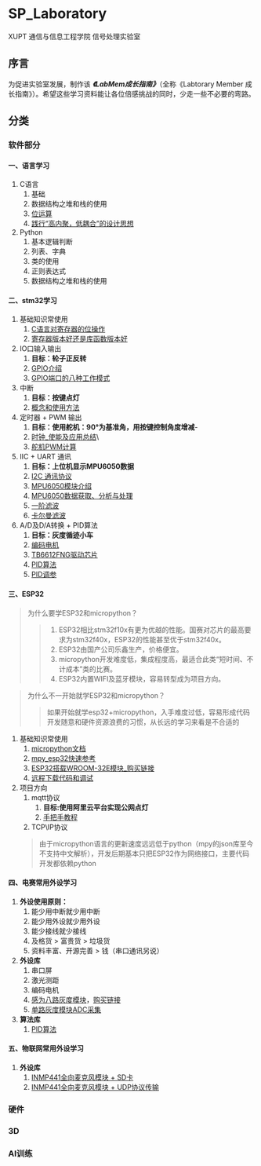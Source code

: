 # SP_Laboratory
XUPT 通信与信息工程学院 信号处理实验室 
## 序言
为促进实验室发展，制作该 ***《LabMem成长指南》***（全称《Labtorary Member 成长指南》）。希望这些学习资料能让各位倍感挑战的同时，少走一些不必要的弯路。
## 分类

### 软件部分

#### 一、语言学习

1. C语言
   1. 基础
   2. 数据结构之堆和栈的使用
   3. [位运算](https://blog.csdn.net/hzf0701/article/details/117359478)
   4. [践行“高内聚，低耦合”的设计思想](https://www.zhihu.com/question/347264877)
2. Python
   1. 基本逻辑判断
   2. 列表、字典
   3. 类的使用
   4. 正则表达式
   5. 数据结构之堆和栈的使用

#### 二、stm32学习

1. 基础知识常使用
   1. [C语言对寄存器的位操作](https://blog.csdn.net/qixjocd12345/article/details/108304967)
   2. [寄存器版本好还是库函数版本好](https://blog.csdn.net/qq_35656655/article/details/119850030)
2. IO口输入输出
   1. **目标：轮子正反转**
   2. [GPIO介绍](https://blog.csdn.net/qq_44016222/article/details/123206403)
   3. [GPIO端口的八种工作模式](https://blog.csdn.net/k666499436/article/details/123845466?spm=1001.2014.3001.5501)
3. 中断
   1. **目标：按键点灯**
   2. [概念和使用方法](https://blog.csdn.net/qq_43572058/article/details/114550295)
4. 定时器 + PWM 输出 
   1. **目标：使用舵机：90°为基准角，用按键控制角度增减**-
   2. [时钟_使能及应用总结](https://blog.csdn.net/he__yuan/article/details/78821355)\
   3. [舵机PWM计算](https://blog.csdn.net/weixin_45930808/article/details/119117499#t1)
5. IIC + UART 通讯
   1. **目标：上位机显示MPU6050数据**
   2. [I2C 通讯协议](https://doc.embedfire.com/module/module_tutorial/zh/latest/Module_Manual/iic_class/iic.html)
   3. [MPU6050模块介绍](https://doc.embedfire.com/module/module_tutorial/zh/latest/Module_Manual/iic_class/mpu6050.html)
   4. [MPU6050数据获取、分析与处理](https://zhuanlan.zhihu.com/p/20082486)
   5. [一阶滤波](https://blog.csdn.net/bhniunan/article/details/104592806)
   6. [卡尔曼滤波](https://blog.csdn.net/weixin_44020886/article/details/105985860)
6. A/D及D/A转换 + PID算法
   1. **目标：灰度循迹小车**
   2. [编码电机](https://blog.csdn.net/cyj972628089/article/details/112852960)
   3. [TB6612FNG驱动芯片](https://blog.csdn.net/cyj972628089/article/details/112851786)
   4. [PID算法](https://blog.csdn.net/weixin_45751396/article/details/119721939)
   5. [PID调参](https://blog.csdn.net/wb790238030/article/details/92809538)

#### 三、ESP32
>为什么要学ESP32和micropython？
   >>1. ESP32相比stm32f10x有更为优越的性能。国赛对芯片的最高要求为stm32f40x，ESP32的性能甚至优于stm32f40x。
   >>2. ESP32由国产公司乐鑫生产，价格便宜。
   >>3. micropython开发难度低，集成程度高，最适合此类“短时间、不计成本”类的比赛。
   >>4. ESP32内置WIFI及蓝牙模块，容易转型成为项目方向。

>为什么不一开始就学ESP32和micropython？
   >>如果开始就学esp32+micropython，入手难度过低，容易形成代码开发随意和硬件资源浪费的习惯，从长远的学习来看是不合适的   

1. 基础知识常使用 
   1. [micropython文档](http://micropython.com.cn/en/latet/index-2.html)
   2. [mpy_esp32快速参考](http://micropython.com.cn/en/latet/esp32/quickref.html)
   3. [ESP32搭载WROOM-32E模块_购买链接](https://item.taobao.com/item.htm?_u=u20e5ma4kq6aea&id=672885629326&spm=a1z09.2.0.0.51a42e8dUHKo8X+)
   4. [远程下载代码和调试](https://www.bing.com/search?q=thonny+webrepl&form=ANNTH1&refig=6630dcf206ee4588bcc5e1eb16eb747c&pc=U531&adppc=EDGEESS&pqasv=thonny+web&pqlth=10&assgl=14&sgcn=thonny+webrepl&sgtpv=UT&swbcn=10&smvpcn=0&cvid=6630dcf206ee4588bcc5e1eb16eb747c&clckatsg=1&hsmssg=0)
2. 项目方向
   1. mqtt协议
      1. **目标:使用阿里云平台实现公网点灯**
      2. [手把手教程](https://blog.csdn.net/weixin_42089940/article/details/123012744)
   2. TCP\IP协议
   >由于micropython语言的更新速度远远低于python（mpy的json库至今不支持中文解析），开发后期基本只把ESP32作为网络接口，主要代码开发都依赖python

#### 四、电赛常用外设学习
1. **外设使用原则：** 
   1. 能少用中断就少用中断
   2. 能少用外设就少用外设
   3. 能少接线就少接线
   4. 及格货 > 富贵货 > 垃圾货
   5. 资料丰富、开源完善 > 钱（串口通讯另说）
2. **外设库**
   1. 串口屏 
   3. 激光测距
   4. 编码电机
   5. [感为八路灰度模块](https://github.com/AVA022hallo/SP_Laboratory/blob/main/gray_soft_ii2.py)，[购买链接](https://item.taobao.com/item.htm?_u=r20e5ma4kqa85b&id=700000730878&spm=a1z09.2.0.0.33672e8dTJ1wCW)
   6. [单路灰度模块ADC采集](https://github.com/AVA022hallo/SP_Laboratory/blob/main/gray_adc.py)
3. **算法库**
   1. [PID算法](https://github.com/AVA022hallo/SP_Laboratory/blob/main/pid.py)
#### 五、物联网常用外设学习
1. **外设库**
   1. [INMP441全向麦克风模块 + SD卡](https://github.com/AVA022hallo/SP_Laboratory/blob/main/microphone_sd.py)
   2. [INMP441全向麦克风模块 + UDP协议传输](https://github.com/AVA022hallo/SP_Laboratory/blob/main/microphone_udp.py)
  
### 硬件
### 3D
### AI训练


